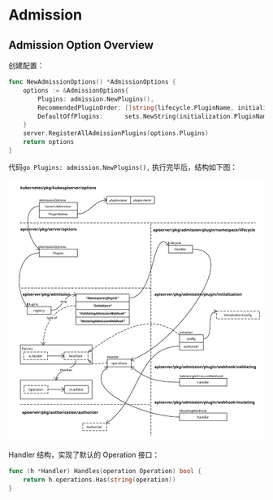 # Admission

## Admission Option Overview

创建配置：

```go
func NewAdmissionOptions() *AdmissionOptions {
	options := &AdmissionOptions{
		Plugins: admission.NewPlugins(),
		RecommendedPluginOrder: []string{lifecycle.PluginName, initialization.PluginName, mutatingwebhook.PluginName, validatingwebhook.PluginName},
		DefaultOffPlugins:      sets.NewString(initialization.PluginName),
	}
	server.RegisterAllAdmissionPlugins(options.Plugins)
	return options
}
```

代码```go Plugins: admission.NewPlugins(),``` 执行完毕后，结构如下图：

![Admission Option Overview](./images/admission_options_overview.svg)

Handler 结构，实现了默认的 Operation 接口：

```go
func (h *Handler) Handles(operation Operation) bool {
	return h.operations.Has(string(operation))
}
```
